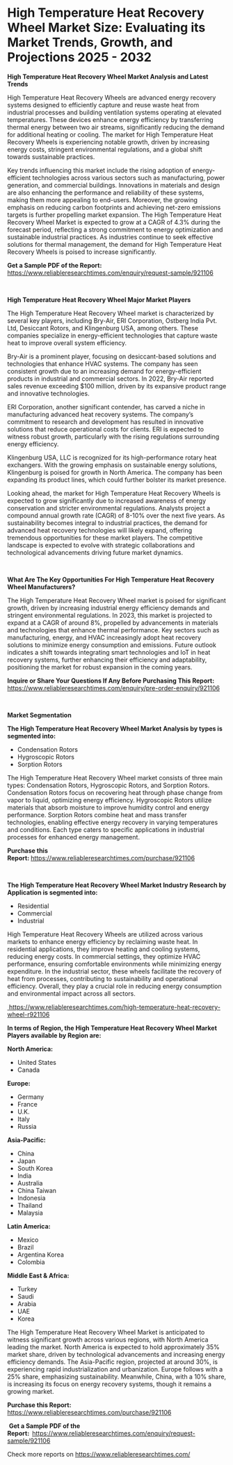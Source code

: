 <p><h1>High Temperature Heat Recovery Wheel Market Size: Evaluating its Market Trends, Growth, and Projections 2025 - 2032</h1></p><p><strong>High Temperature Heat Recovery Wheel Market Analysis and Latest Trends</strong></p>
<p><p>High Temperature Heat Recovery Wheels are advanced energy recovery systems designed to efficiently capture and reuse waste heat from industrial processes and building ventilation systems operating at elevated temperatures. These devices enhance energy efficiency by transferring thermal energy between two air streams, significantly reducing the demand for additional heating or cooling. The market for High Temperature Heat Recovery Wheels is experiencing notable growth, driven by increasing energy costs, stringent environmental regulations, and a global shift towards sustainable practices.</p><p>Key trends influencing this market include the rising adoption of energy-efficient technologies across various sectors such as manufacturing, power generation, and commercial buildings. Innovations in materials and design are also enhancing the performance and reliability of these systems, making them more appealing to end-users. Moreover, the growing emphasis on reducing carbon footprints and achieving net-zero emissions targets is further propelling market expansion. The High Temperature Heat Recovery Wheel Market is expected to grow at a CAGR of 4.3% during the forecast period, reflecting a strong commitment to energy optimization and sustainable industrial practices. As industries continue to seek effective solutions for thermal management, the demand for High Temperature Heat Recovery Wheels is poised to increase significantly.</p></p>
<p><strong>Get a Sample PDF of the Report:&nbsp;</strong> <a href="https://www.reliableresearchtimes.com/enquiry/request-sample/921106?utm_campaign=3252&utm_medium=2&utm_source=Github&utm_content=ia&utm_term=11042025&utm_id=high-temperature-heat-recovery-wheel">https://www.reliableresearchtimes.com/enquiry/request-sample/921106</a></p>
<p>&nbsp;</p>
<p><strong>High Temperature Heat Recovery Wheel Major Market Players</strong></p>
<p><p>The High Temperature Heat Recovery Wheel market is characterized by several key players, including Bry-Air, ERI Corporation, Ostberg India Pvt. Ltd, Desiccant Rotors, and Klingenburg USA, among others. These companies specialize in energy-efficient technologies that capture waste heat to improve overall system efficiency.</p><p>Bry-Air is a prominent player, focusing on desiccant-based solutions and technologies that enhance HVAC systems. The company has seen consistent growth due to an increasing demand for energy-efficient products in industrial and commercial sectors. In 2022, Bry-Air reported sales revenue exceeding $100 million, driven by its expansive product range and innovative technologies.</p><p>ERI Corporation, another significant contender, has carved a niche in manufacturing advanced heat recovery systems. The company’s commitment to research and development has resulted in innovative solutions that reduce operational costs for clients. ERI is expected to witness robust growth, particularly with the rising regulations surrounding energy efficiency.</p><p>Klingenburg USA, LLC is recognized for its high-performance rotary heat exchangers. With the growing emphasis on sustainable energy solutions, Klingenburg is poised for growth in North America. The company has been expanding its product lines, which could further bolster its market presence.</p><p>Looking ahead, the market for High Temperature Heat Recovery Wheels is expected to grow significantly due to increased awareness of energy conservation and stricter environmental regulations. Analysts project a compound annual growth rate (CAGR) of 8-10% over the next five years. As sustainability becomes integral to industrial practices, the demand for advanced heat recovery technologies will likely expand, offering tremendous opportunities for these market players. The competitive landscape is expected to evolve with strategic collaborations and technological advancements driving future market dynamics.</p></p>
<p>&nbsp;</p>
<p><strong>What Are The Key Opportunities For High Temperature Heat Recovery Wheel Manufacturers?</strong></p>
<p><p>The High Temperature Heat Recovery Wheel market is poised for significant growth, driven by increasing industrial energy efficiency demands and stringent environmental regulations. In 2023, this market is projected to expand at a CAGR of around 8%, propelled by advancements in materials and technologies that enhance thermal performance. Key sectors such as manufacturing, energy, and HVAC increasingly adopt heat recovery solutions to minimize energy consumption and emissions. Future outlook indicates a shift towards integrating smart technologies and IoT in heat recovery systems, further enhancing their efficiency and adaptability, positioning the market for robust expansion in the coming years.</p></p>
<p><strong>Inquire or Share Your Questions If Any Before Purchasing This Report:</strong> <a href="https://www.reliableresearchtimes.com/enquiry/pre-order-enquiry/921106?utm_campaign=3252&utm_medium=2&utm_source=Github&utm_content=ia&utm_term=11042025&utm_id=high-temperature-heat-recovery-wheel">https://www.reliableresearchtimes.com/enquiry/pre-order-enquiry/921106</a></p>
<p>&nbsp;</p>
<p><strong>Market Segmentation</strong></p>
<p><strong>The High Temperature Heat Recovery Wheel Market Analysis by types is segmented into:</strong></p>
<p><ul><li>Condensation Rotors</li><li>Hygroscopic Rotors</li><li>Sorption Rotors</li></ul></p>
<p><p>The High Temperature Heat Recovery Wheel market consists of three main types: Condensation Rotors, Hygroscopic Rotors, and Sorption Rotors. Condensation Rotors focus on recovering heat through phase change from vapor to liquid, optimizing energy efficiency. Hygroscopic Rotors utilize materials that absorb moisture to improve humidity control and energy performance. Sorption Rotors combine heat and mass transfer technologies, enabling effective energy recovery in varying temperatures and conditions. Each type caters to specific applications in industrial processes for enhanced energy management.</p></p>
<p><strong>Purchase this Report:&nbsp;</strong><a href="https://www.reliableresearchtimes.com/purchase/921106?utm_campaign=3252&utm_medium=2&utm_source=Github&utm_content=ia&utm_term=11042025&utm_id=high-temperature-heat-recovery-wheel">https://www.reliableresearchtimes.com/purchase/921106</a></p>
<p>&nbsp;</p>
<p><strong>The High Temperature Heat Recovery Wheel Market Industry Research by Application is segmented into:</strong></p>
<p><ul><li>Residential</li><li>Commercial</li><li>Industrial</li></ul></p>
<p><p>High Temperature Heat Recovery Wheels are utilized across various markets to enhance energy efficiency by reclaiming waste heat. In residential applications, they improve heating and cooling systems, reducing energy costs. In commercial settings, they optimize HVAC performance, ensuring comfortable environments while minimizing energy expenditure. In the industrial sector, these wheels facilitate the recovery of heat from processes, contributing to sustainability and operational efficiency. Overall, they play a crucial role in reducing energy consumption and environmental impact across all sectors.</p></p>
<p><a href="https://www.reliableresearchtimes.com/high-temperature-heat-recovery-wheel-r921106?utm_campaign=3252&utm_medium=2&utm_source=Github&utm_content=ia&utm_term=11042025&utm_id=high-temperature-heat-recovery-wheel">&nbsp;https://www.reliableresearchtimes.com/high-temperature-heat-recovery-wheel-r921106</a></p>
<p><strong>In terms of Region, the High Temperature Heat Recovery Wheel Market Players available by Region are:</strong></p>
<p>
    <p> <strong> North America: </strong>
        <ul>
            <li>United States</li>
            <li>Canada</li>
        </ul>
        </p> 
    <p> <strong> Europe: </strong>
        <ul>
            <li>Germany</li>
            <li>France</li>
            <li>U.K.</li>
            <li>Italy</li>
            <li>Russia</li>
        </ul>
        </p> 
    <p> <strong> Asia-Pacific: </strong>
        <ul>
            <li>China</li>
            <li>Japan</li>
            <li>South Korea</li>
            <li>India</li>
            <li>Australia</li>
            <li>China Taiwan</li>
            <li>Indonesia</li>
            <li>Thailand</li>
            <li>Malaysia</li>
        </ul>
        </p> 
    <p> <strong> Latin America: </strong>
        <ul>
            <li>Mexico</li>
            <li>Brazil</li>
            <li>Argentina Korea</li>
            <li>Colombia</li>
        </ul>
        </p> 
    <p> <strong> Middle East & Africa: </strong>
        <ul>
            <li>Turkey</li>
            <li>Saudi</li>
            <li>Arabia</li>
            <li>UAE</li>
            <li>Korea</li>
        </ul>
    </p>
    </p>
<p><p>The High Temperature Heat Recovery Wheel Market is anticipated to witness significant growth across various regions, with North America leading the market. North America is expected to hold approximately 35% market share, driven by technological advancements and increasing energy efficiency demands. The Asia-Pacific region, projected at around 30%, is experiencing rapid industrialization and urbanization. Europe follows with a 25% share, emphasizing sustainability. Meanwhile, China, with a 10% share, is increasing its focus on energy recovery systems, though it remains a growing market.</p></p>
<p><strong>Purchase this Report: </strong><a href="https://www.reliableresearchtimes.com/purchase/921106?utm_campaign=3252&utm_medium=2&utm_source=Github&utm_content=ia&utm_term=11042025&utm_id=high-temperature-heat-recovery-wheel">https://www.reliableresearchtimes.com/purchase/921106</a></p>
<p>&nbsp;<strong>Get a Sample PDF of the Report:&nbsp;&nbsp;</strong><a href="https://www.reliableresearchtimes.com/enquiry/request-sample/921106?utm_campaign=3252&utm_medium=2&utm_source=Github&utm_content=ia&utm_term=11042025&utm_id=high-temperature-heat-recovery-wheel">https://www.reliableresearchtimes.com/enquiry/request-sample/921106</a></p>
<p><strong></strong></p>
<p>Check more reports on <a href="https://www.reliableresearchtimes.com/?utm_campaign=3252&utm_medium=2&utm_source=Github&utm_content=ia&utm_term=11042025&utm_id=high-temperature-heat-recovery-wheel">https://www.reliableresearchtimes.com/</a></p>